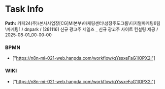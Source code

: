 # Task Info

**Path:** 카페24(주)\본사사업장\[CG]MI본부\마케팅센터\성장주도그룹\디지털마케팅6팀\마케팅1 / dnpark / [281116] 신규 광고주 세일즈 _ 신규 광고주 사이트 컨설팅 제공 / 2025-08-01_00-00-00

### BPMN
- ["https://n8n-mi-021-web.hanpda.com/workflow/qYssxeFaG1IOPX2l"]

### WIKI
- ["https://n8n-mi-021-web.hanpda.com/workflow/qYssxeFaG1IOPX2l"]

